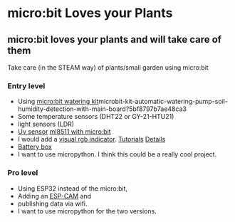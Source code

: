 # micro:bit Loves your Plants

## micro:bit loves your plants and will take care of them

Take care (in the STEAM way) of  plants/small garden using micro:bit 

### Entry level
* Using [micro:bit watering kit](https://www.digitspace.com/products/micro-bit/kit/)microbit-kit-automatic-watering-pump-soil-humidity-detection-with-main-board?5bf8797b7ae48ca3 
* Some temperature sensors (DHT22 or GY-21-HTU21) 
* light sensors (LDR) 
* [Uv sensor](https://www.digitspace.com/ml8511-uv-light-detection-sensor-module-for-arduino?5bf8797b7ae48ca3) [ml8511 with micro:bit](http://www.microbitlearning.com/code/arduino/microbit-ml8511-sensor-example.php)
* I would add a [visual rgb indicator](https://www.digitspace.com/products/micro-bit/breakout/bbc-microbit-expansion-board-full-color-led-module-rgb-usb-charging-battery?5bf8797b7ae48ca3). [Tutorials](https://www.yahboom.net/study/LED_Circular) [Details](./RGBRing.md)
* [Battery box](https://www.digitspace.com/raspberry-pi-pwm-shield-18650?5bf8797b7ae48ca3)
* I want to use micropython.
I think this could be a really cool project.

### Pro level
* Using ESP32 instead of the micro:bit, 
* Adding an [ESP-CAM](https://www.digitspace.com/wifi-ble-module-esp32-serial-wifi-camera-esp32-cam?search=esp32&description=true&page=4?5bf8797b7ae48ca3) and 
* publishing data via wifi.  
* I want to use micropython for the two versions.


